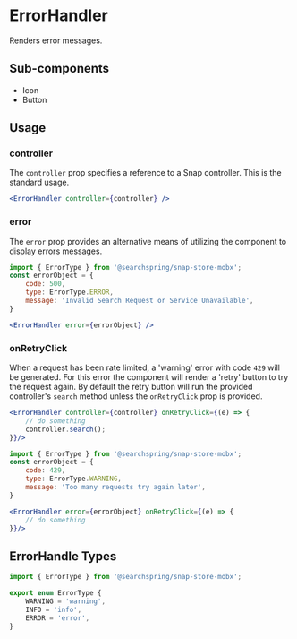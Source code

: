 # ErrorHandler

Renders error messages.

## Sub-components
- Icon
- Button

## Usage

### controller
The `controller` prop specifies a reference to a Snap controller. This is the standard usage.

```jsx
<ErrorHandler controller={controller} />
```

### error
The `error` prop provides an alternative means of utilizing the component to display errors messages.

```jsx
import { ErrorType } from '@searchspring/snap-store-mobx';
const errorObject = {
	code: 500,
	type: ErrorType.ERROR,
	message: 'Invalid Search Request or Service Unavailable',
}

<ErrorHandler error={errorObject} />
```

### onRetryClick
When a request has been rate limited, a 'warning' error with code `429` will be generated. For this error the component will render a 'retry' button to try the request again. By default the retry button will run the provided controller's `search` method unless the `onRetryClick` prop is provided.

```jsx
<ErrorHandler controller={controller} onRetryClick={(e) => {
    // do something
    controller.search();
}}/>
```

```jsx
import { ErrorType } from '@searchspring/snap-store-mobx';
const errorObject = {
	code: 429,
	type: ErrorType.WARNING,
	message: 'Too many requests try again later',
}

<ErrorHandler error={errorObject} onRetryClick={(e) => {
    // do something
}}/>
```


## ErrorHandle Types

```typescript
import { ErrorType } from '@searchspring/snap-store-mobx';

export enum ErrorType {
	WARNING = 'warning',
	INFO = 'info',
	ERROR = 'error',
}
```